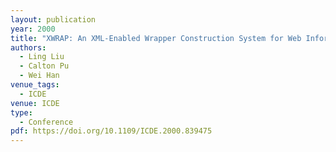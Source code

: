 ```yaml
---
layout: publication
year: 2000
title: "XWRAP: An XML-Enabled Wrapper Construction System for Web Information Sources"
authors:
  - Ling Liu
  - Calton Pu
  - Wei Han
venue_tags:
  - ICDE
venue: ICDE
type:
  - Conference
pdf: https://doi.org/10.1109/ICDE.2000.839475
---
```

